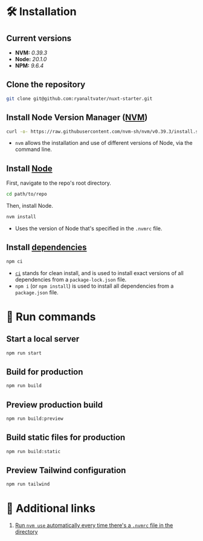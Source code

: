 # 🛠 Installation

## Current versions

-   **NVM:** _0.39.3_
-   **Node:** _20.1.0_
-   **NPM:** _9.6.4_

## Clone the repository

```bash
git clone git@github.com:ryanaltvater/nuxt-starter.git
```

## Install Node Version Manager ([NVM](https://github.com/nvm-sh/nvm#about))

```bash
curl -o- https://raw.githubusercontent.com/nvm-sh/nvm/v0.39.3/install.sh
```

-   `nvm` allows the installation and use of different versions of Node, via the command line.

## Install [Node](https://nodejs.org/en/about)

First, navigate to the repo's root directory.

```bash
cd path/to/repo
```

Then, install Node.

```bash
nvm install
```

-   Uses the version of Node that's specified in the `.nvmrc` file.

## Install [dependencies](https://docs.npmjs.com/about-packages-and-modules)

```bash
npm ci
```

-   [`ci`](https://blog.npmjs.org/post/171556855892/introducing-npm-ci-for-faster-more-reliable) stands for clean install, and is used to install exact versions of all dependencies from a `package-lock.json` file.
-   `npm i` (or `npm install`) is used to install all dependencies from a `package.json` file.

# 👟 Run commands

## Start a local server

```bash
npm run start
```

## Build for production

```bash
npm run build
```

## Preview production build

```bash
npm run build:preview
```

## Build static files for production

```bash
npm run build:static
```

## Preview Tailwind configuration

```bash
npm run tailwind
```

# 🔗 Additional links

1. [Run `nvm use` automatically every time there's a `.nvmrc` file in the directory](https://stackoverflow.com/questions/23556330/run-nvm-use-automatically-every-time-theres-a-nvmrc-file-on-the-directory)
